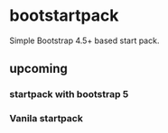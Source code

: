 # bootstartpack
 Simple Bootstrap 4.5+ based start pack.

## upcoming
### startpack with bootstrap 5
### Vanila startpack
